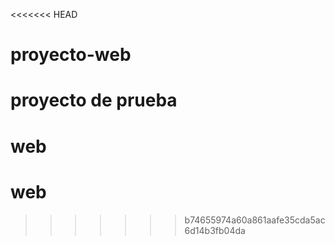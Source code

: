 <<<<<<< HEAD
# proyecto-web
proyecto de prueba
=======
# web
# web
>>>>>>> b74655974a60a861aafe35cda5ac6d14b3fb04da
